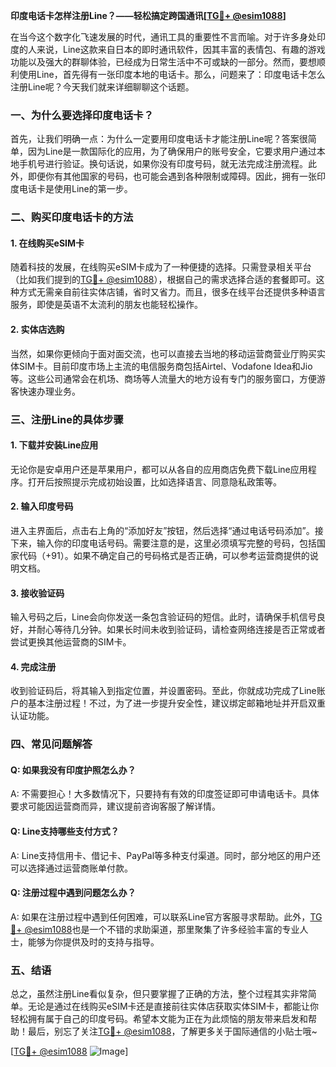 **印度电话卡怎样注册Line？——轻松搞定跨国通讯[[TG💪+ @esim1088](https://t.me/s/esim1088)]**

在当今这个数字化飞速发展的时代，通讯工具的重要性不言而喻。对于许多身处印度的人来说，Line这款来自日本的即时通讯软件，因其丰富的表情包、有趣的游戏功能以及强大的群聊体验，已经成为日常生活中不可或缺的一部分。然而，要想顺利使用Line，首先得有一张印度本地的电话卡。那么，问题来了：印度电话卡怎么注册Line呢？今天我们就来详细聊聊这个话题。

### 一、为什么要选择印度电话卡？

首先，让我们明确一点：为什么一定要用印度电话卡才能注册Line呢？答案很简单，因为Line是一款国际化的应用，为了确保用户的账号安全，它要求用户通过本地手机号进行验证。换句话说，如果你没有印度号码，就无法完成注册流程。此外，即便你有其他国家的号码，也可能会遇到各种限制或障碍。因此，拥有一张印度电话卡是使用Line的第一步。

### 二、购买印度电话卡的方法

#### 1. 在线购买eSIM卡
随着科技的发展，在线购买eSIM卡成为了一种便捷的选择。只需登录相关平台（比如我们提到的[TG💪+ @esim1088](https://t.me/s/esim1088)），根据自己的需求选择合适的套餐即可。这种方式无需亲自前往实体店铺，省时又省力。而且，很多在线平台还提供多种语言服务，即使是英语不太流利的朋友也能轻松操作。

#### 2. 实体店选购
当然，如果你更倾向于面对面交流，也可以直接去当地的移动运营商营业厅购买实体SIM卡。目前印度市场上主流的电信服务商包括Airtel、Vodafone Idea和Jio等。这些公司通常会在机场、商场等人流量大的地方设有专门的服务窗口，方便游客快速办理业务。

### 三、注册Line的具体步骤

#### 1. 下载并安装Line应用
无论你是安卓用户还是苹果用户，都可以从各自的应用商店免费下载Line应用程序。打开后按照提示完成初始设置，比如选择语言、同意隐私政策等。

#### 2. 输入印度号码
进入主界面后，点击右上角的“添加好友”按钮，然后选择“通过电话号码添加”。接下来，输入你的印度电话号码。需要注意的是，这里必须填写完整的号码，包括国家代码（+91）。如果不确定自己的号码格式是否正确，可以参考运营商提供的说明文档。

#### 3. 接收验证码
输入号码之后，Line会向你发送一条包含验证码的短信。此时，请确保手机信号良好，并耐心等待几分钟。如果长时间未收到验证码，请检查网络连接是否正常或者尝试更换其他运营商的SIM卡。

#### 4. 完成注册
收到验证码后，将其输入到指定位置，并设置密码。至此，你就成功完成了Line账户的基本注册过程！不过，为了进一步提升安全性，建议绑定邮箱地址并开启双重认证功能。

### 四、常见问题解答

#### Q: 如果我没有印度护照怎么办？
A: 不需要担心！大多数情况下，只要持有有效的印度签证即可申请电话卡。具体要求可能因运营商而异，建议提前咨询客服了解详情。

#### Q: Line支持哪些支付方式？
A: Line支持信用卡、借记卡、PayPal等多种支付渠道。同时，部分地区的用户还可以选择通过运营商账单付款。

#### Q: 注册过程中遇到问题怎么办？
A: 如果在注册过程中遇到任何困难，可以联系Line官方客服寻求帮助。此外，[TG💪+ @esim1088](https://t.me/s/esim1088)也是一个不错的求助渠道，那里聚集了许多经验丰富的专业人士，能够为你提供及时的支持与指导。

### 五、结语

总之，虽然注册Line看似复杂，但只要掌握了正确的方法，整个过程其实非常简单。无论是通过在线购买eSIM卡还是直接前往实体店获取实体SIM卡，都能让你轻松拥有属于自己的印度号码。希望本文能为正在为此烦恼的朋友带来启发和帮助！最后，别忘了关注[TG💪+ @esim1088](https://t.me/s/esim1088)，了解更多关于国际通信的小贴士哦~ 

[[TG💪+ @esim1088](https://t.me/s/esim1088) ![Image](https://i.postimg.cc/4NQfJmqS/Snipaste-2025-05-13-00-14-12.png)]